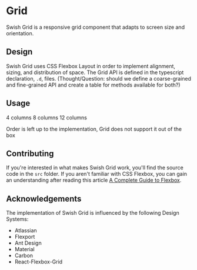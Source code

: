 # Grid

Swish Grid is a responsive grid component that adapts to screen size and orientation.

## Design

Swish Grid uses CSS Flexbox Layout in order to implement alignment, sizing, and distribution of space. The Grid API is defined in the typescript declaration, `.d`, files.
(Thought/Question: should we define a coarse-grained and fine-grained API and create a table for methods available for both?)

## Usage

4 columns
8 columns
12 columns

Order is left up to the implementation, Grid does not support it out of the box

## Contributing

If you're interested in what makes Swish Grid work, you'll find the source code in the `src` folder. If you aren't familiar with CSS Flexbox, you can gain an understanding after reading this article [A Complete Guide to Flexbox](https://css-tricks.com/snippets/css/a-guide-to-flexbox/).

## Acknowledgements

The implementation of Swish Grid is influenced by the following Design Systems:

- Atlassian
- Flexport
- Ant Design
- Material
- Carbon
- React-Flexbox-Grid
